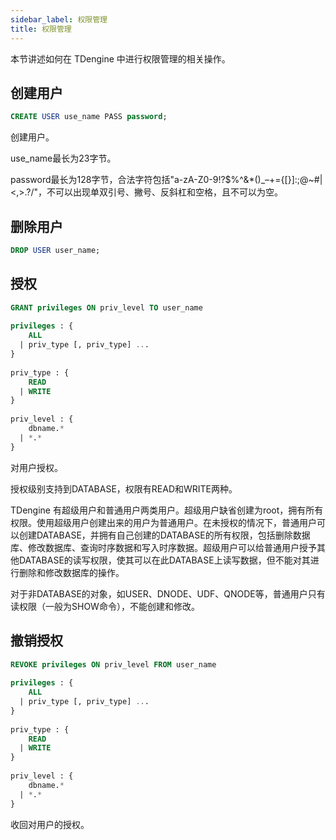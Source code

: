 ```yaml
---
sidebar_label: 权限管理
title: 权限管理
---
```


本节讲述如何在 TDengine 中进行权限管理的相关操作。

## 创建用户

```sql
CREATE USER use_name PASS password;
```

创建用户。

use_name最长为23字节。

password最长为128字节，合法字符包括"a-zA-Z0-9!?$%^&*()_–+={[}]:;@~#|<,>.?/"，不可以出现单双引号、撇号、反斜杠和空格，且不可以为空。

## 删除用户

```sql
DROP USER user_name;
```

## 授权

```sql
GRANT privileges ON priv_level TO user_name
 
privileges : {
    ALL
  | priv_type [, priv_type] ...
}
 
priv_type : {
    READ
  | WRITE
}
 
priv_level : {
    dbname.*
  | *.*
}
```

对用户授权。

授权级别支持到DATABASE，权限有READ和WRITE两种。

TDengine 有超级用户和普通用户两类用户。超级用户缺省创建为root，拥有所有权限。使用超级用户创建出来的用户为普通用户。在未授权的情况下，普通用户可以创建DATABASE，并拥有自己创建的DATABASE的所有权限，包括删除数据库、修改数据库、查询时序数据和写入时序数据。超级用户可以给普通用户授予其他DATABASE的读写权限，使其可以在此DATABASE上读写数据，但不能对其进行删除和修改数据库的操作。

对于非DATABASE的对象，如USER、DNODE、UDF、QNODE等，普通用户只有读权限（一般为SHOW命令），不能创建和修改。

## 撤销授权

```sql
REVOKE privileges ON priv_level FROM user_name
 
privileges : {
    ALL
  | priv_type [, priv_type] ...
}
 
priv_type : {
    READ
  | WRITE
}
 
priv_level : {
    dbname.*
  | *.*
}

```

收回对用户的授权。